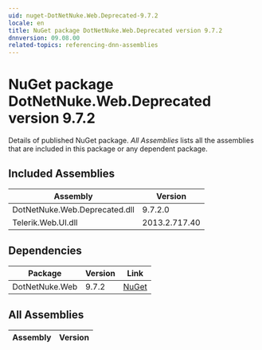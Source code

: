 ```yaml
---
uid: nuget-DotNetNuke.Web.Deprecated-9.7.2
locale: en
title: NuGet package DotNetNuke.Web.Deprecated version 9.7.2
dnnversion: 09.08.00
related-topics: referencing-dnn-assemblies
---
```


# NuGet package DotNetNuke.Web.Deprecated version 9.7.2
Details of published NuGet package.
*All Assemblies* lists all the assemblies that are included in this package or any dependent package.

## Included Assemblies

|Assembly|Version|
|---|---|
|DotNetNuke.Web.Deprecated.dll|9.7.2.0|
|Telerik.Web.UI.dll|2013.2.717.40|

## Dependencies

|Package|Version|Link|
|---|---|---|
|DotNetNuke.Web|9.7.2|[NuGet](https://www.nuget.org/packages/DotNetNuke.Web/9.7.2)|

## All Assemblies

|Assembly|Version|
|---|---|

